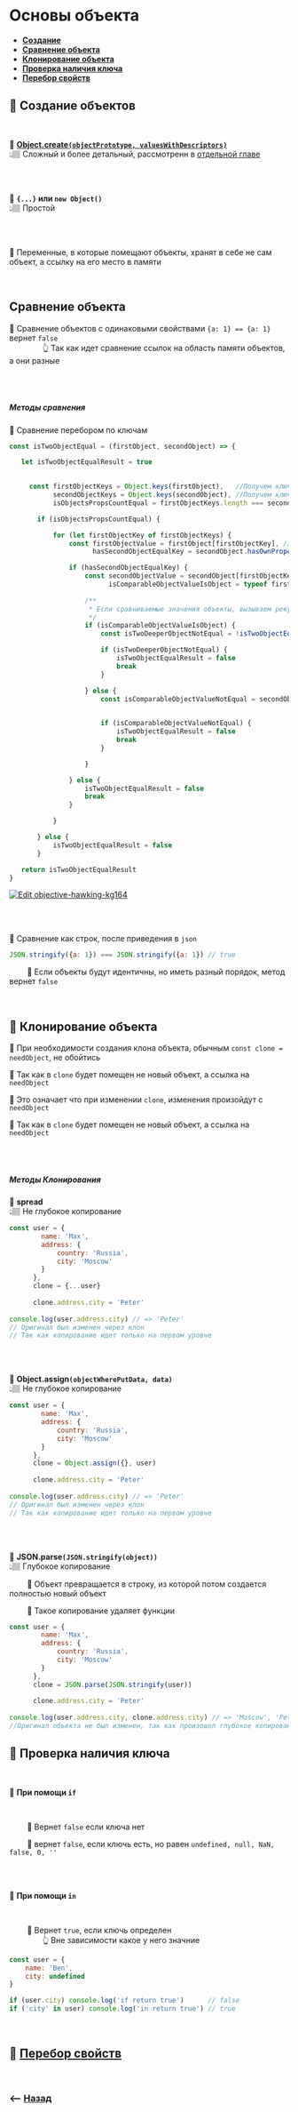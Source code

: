 # Основы объекта

* **<a href="#create">Создание</a>**
* **<a href="#compare">Сравнение объекта</a>**
* **<a href="#clone">Клонирование объекта</a>**
* **<a href="#key-exist">Проверка наличия ключа</a>**
* **<a href="../../../cycles/readme.md#for-in-of">Перебор свойств</a>**

## 🚩 <a name="create">Создание объектов</a>

<br>

💠 **<a href="./../create-with-descriptors">Object.create`(objectPrototype, valuesWithDescriptors)`</a>**   
👆🏽 Сложный и более детальный, рассмотренн в <a href="./../create-with-descriptors">отдельной главе</a>
 

<br>
<br>

💠 **`{...}` или `new Object()`**   
👆🏽 Простой

<br>
<br>

🛑 Переменные, в которые помещают объекты, хранят в себе не сам объект, а ссылку на его место в памяти        

<br>

## <a name="compare">Сравнение объекта</a> 

🛑 Сравнение объектов с одинаковыми свойствами `{a: 1} == {a: 1}` вернет `false`  
&emsp;&emsp;&emsp;&emsp; 👆 Так как идет сравнение ссылок на область памяти объектов, а они разные   

<br>
<br>

##### Методы сравнения
 
 
 
💠 Сравнение перебором по ключам
 ```javascript
const isTwoObjectEqual = (firstObject, secondObject) => {

    let isTwoObjectEqualResult = true
    

      const firstObjectKeys = Object.keys(firstObject),   //Получем ключи объектов
            secondObjectKeys = Object.keys(secondObject), //Получем ключи объектов
            isObjectsPropsCountEqual = firstObjectKeys.length === secondObjectKeys.length //Если кол-во ключей одинаковое, начинаем сравнивать

        if (isObjectsPropsCountEqual) {

            for (let firstObjectKey of firstObjectKeys) {
                const firstObjectValue = firstObject[firstObjectKey], //Берем значение первого
                      hasSecondObjectEqualKey = secondObject.hasOwnProperty(firstObjectKey) //Проверяем что у второго есть такой же ключь(не в прототипе) 

                if (hasSecondObjectEqualKey) {
                    const secondObjectValue = secondObject[firstObjectKey], //Берем значение второго
                          isComparableObjectValueIsObject = typeof firstObjectValue === "object" && typeof secondObjectValue === "object"
                    
                    /**
                     * Если сравниваемые значения объекты, вызываем рекурсию
                     */
                    if (isComparableObjectValueIsObject) {
                        const isTwoDeeperObjectNotEqual = !isTwoObjectEqual(firstObjectValue, secondObjectValue)

                        if (isTwoDeeperObjectNotEqual) {
                            isTwoObjectEqualResult = false
                            break
                        }

                    } else {
                        const isComparableObjectValueNotEqual = secondObjectValue !== firstObjectValue

                        
                        if (isComparableObjectValueNotEqual) {
                            isTwoObjectEqualResult = false
                            break
                        }

                    }

                } else {
                    isTwoObjectEqualResult = false
                    break
                }

            }

        } else {
            isTwoObjectEqualResult = false
        }

    return isTwoObjectEqualResult
}
```
[![Edit objective-hawking-kg164](https://codesandbox.io/static/img/play-codesandbox.svg)](https://codesandbox.io/s/objective-hawking-kg164?fontsize=14&hidenavigation=1&theme=dark)

<br><br>

💠 Сравнение как строк, после приведения в `json`
```javascript
JSON.stringify({a: 1}) === JSON.stringify({a: 1}) // true
```
&emsp;&emsp; 🔸 Если объекты будут идентичны, но иметь разный порядок, метод вернет `false`      

<br>

## 🚩 <a name="clone">Клонирование объекта</a>
🎯 При необходимости создания клона объекта, обычным `const clone = needObject`, не обойтись

🎯 Так как в `clone` будет помещен не новый объект, а ссылка на `needObject`

🎯 Это означает что при изменении `clone`, изменения произойдут с `needObject`   

🎯 Так как в `clone` будет помещен не новый объект, а ссылка на `needObject`
  
<br>
<br>

##### Методы Клонирования


💠 **spread**  
👆🏽 Не глубокое копирование   
```javascript
const user = {
        name: 'Max',
        address: {
            country: 'Russia',
            city: 'Moscow'
        }
      },
      clone = {...user}
      
      clone.address.city = 'Peter'
      
console.log(user.address.city) // => 'Peter'
// Оригинал был изменен через клон
// Так как копирование идет только на первом уровне      
```

<br><br>

💠 **Object.assign`(objectWherePutData, data)`**  
👆🏽 Не глубокое копирование
```javascript
const user = {
        name: 'Max',
        address: {
            country: 'Russia',
            city: 'Moscow'
        }
      },
      clone = Object.assign({}, user)
      
      clone.address.city = 'Peter'
      
console.log(user.address.city) // => 'Peter'
// Оригинал был изменен через клон
// Так как копирование идет только на первом уровне      
```

<br><br>

💠 **JSON.parse`(JSON.stringify(object))`**  
👆🏽 Глубокое копирование
  
&emsp;&emsp; 🔹 Объект превращается в строку, из которой потом создается полностью новый объект        

&emsp;&emsp; 🛑 Такое копирование удаляет функции


```javascript
const user = {
        name: 'Max',
        address: {
            country: 'Russia',
            city: 'Moscow'
        }
      },
      clone = JSON.parse(JSON.stringify(user))
      
      clone.address.city = 'Peter'
      
console.log(user.address.city, clone.address.city) // => 'Moscow', 'Peter'
//Оригинал объекта не был изменен, так как произошол глубокое копирование  
```

## 🚩 <a name="key-exist">Проверка наличия ключа</a>

<br>

💠 **При помощи `if`**   

<br>

&emsp;&emsp; 🔹 Вернет `false` если ключа нет  

&emsp;&emsp; 🔹 вернет `false`, если ключь есть, но равен `undefined, null, NaN, false, 0, ''` 

<br>
<br>

💠 **При помощи `in`**   

<br>

&emsp;&emsp; 🔹 Вернет `true`, если ключь определен  
&emsp;&emsp;&emsp;&emsp; 👆 Вне зависимости какое у него значние   

```javascript
const user = {
    name: 'Ben',
    city: undefined
}

if (user.city) console.log('if return true')      // false
if ('city' in user) console.log('in return true') // true
```

<br>
    
## 🚩 <a href="../../../cycles/readme.md#for-in-of">Перебор свойств</a>

<br>

### ⟵ **<a href="../../readme.md">Назад</a>**
